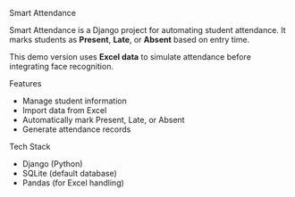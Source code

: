 Smart Attendance

Smart Attendance is a Django project for automating student attendance.
It marks students as **Present**, **Late**, or **Absent** based on entry time.

This demo version uses **Excel data** to simulate attendance before integrating face recognition.

Features

* Manage student information
* Import data from Excel
* Automatically mark Present, Late, or Absent
* Generate attendance records

Tech Stack

* Django (Python)
* SQLite (default database)
* Pandas (for Excel handling)

